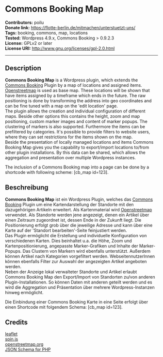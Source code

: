 # Commons Booking Map

**Contributors:** poilu  
**Donate link:** https://flotte-berlin.de/mitmachen/unterstuetzt-uns/  
**Tags:** booking, commons, map, locations  
**Tested:** Wordpress 4.9.x, Commons Booking > 0.9.2.3  
**License:** GPLv2 or later  
**License URI:** http://www.gnu.org/licenses/gpl-2.0.html  

---
## Description

**Commons Booking Map** is a Wordpress plugin, which extends the [Commons Booking](https://github.com/wielebenwir/commons-booking) Plugin by a map of locations and assigned items. [Openstreetmap](https://openstreetmap.org) is used as base map. These locations will be shown that have items assigned by a timeframe which ends in the future. The raw positioning is done by transforming the address into geo coordinates and can be fine tuned with a map on the 'edit location' page.  
The plugin allows the creation and individual configuration of different maps. Beside other options this contains the height, zoom and map positioning, custom marker images and content of marker popups. The clustering of markers is also supported. Furthermore the items can be prefiltered by categories. It's possible to provide filters to website users, where they can set restrictions for the items shown on the map.  
Beside the presentation of locally managed locations and items Commons Booking Map gives you the capability to export/import locations to/from other plugin installations. By this data can be shared, which allows the aggregation and presentation over multiple Wordpress instances.

The inclusion of a Commons Booking map into a page can be done by a shortcode with following scheme: [cb_map id=123].

## Beschreibung

**Commons Booking Map** ist ein Wordpress Plugin, welches das [Commons Booking](https://github.com/wielebenwir/commons-booking) Plugin um eine Kartendarstellung der Standorte mit den dazugehörigen Artikeln erweitert. Als Kartenmaterial wird [Openstreetmap](https://openstreetmap.org) verwendet. Als Standorte werden jene angezeigt, denen ein Artikel über einen Zeitraum zugeordnet ist, dessen Ende in der Zukunft liegt. Die Positionierung erfolgt grob über die jeweilige Adresse und kann über eine Karte auf der 'Standort bearbeiten'-Seite feinjustiert werden.  
Das Plugin ermöglicht die Erstellung und individuelle Konfiguration von verschiedenen Karten. Dies beinhaltet u.a. die Höhe, Zoom und Kartenpositionierung, angepasste Marker-Grafiken und Inhalte der Marker-Popups. Das Clustern von Markern wird ebenfalls unterstützt. Außerdem können Artikel nach Kategorien vorgefiltert werden. WebseitennutzerInnen können ebenfalls Filter zur Auswahl der angezeigten Artikel angeboten werden.  
Neben der Anzeige lokal verwalteter Standorte und Artikel erlaubt Commons Booking Map den Export/Import von Standorten zu/von anderen Plugin-Installationen. So können Daten mit anderen geteilt werden und es wird die Aggregation und Präsentation über mehrere Wordpress-Instanzen hinweg ermöglicht.

Die Einbindung einer Commons Booking Karte in eine Seite erfolgt über einen Shortcode mit folgendem Schema: [cb_map id=123].

## Credits

[leaflet](https://leafletjs.com)  
[spin.js](http://spin.js.org/)  
[openstreetmap.org](https://openstreetmap.org)  
[JSON Schema for PHP](https://github.com/justinrainbow/json-schema)
